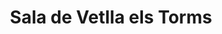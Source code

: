 ---
title: "Sala de Vetlla els Torms"
url: /els-torms/sala-de-vetlla-els-torms/
shop: directores de funerarias
---